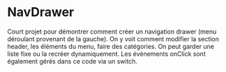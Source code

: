 # NavDrawer

Court projet pour démontrer comment créer un navigation drawer (menu déroulant provenant de la gauche).
On y voit comment modifier la section header, les éléments du menu, faire des catégories.
On peut garder une liste fixe ou la recréer dynamiquement. Les événements onClick sont également gérés dans ce code via un switch.
